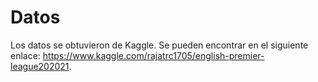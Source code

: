 # Datos

Los datos se obtuvieron de Kaggle. Se pueden encontrar en el siguiente enlace: <https://www.kaggle.com/rajatrc1705/english-premier-league202021>.



